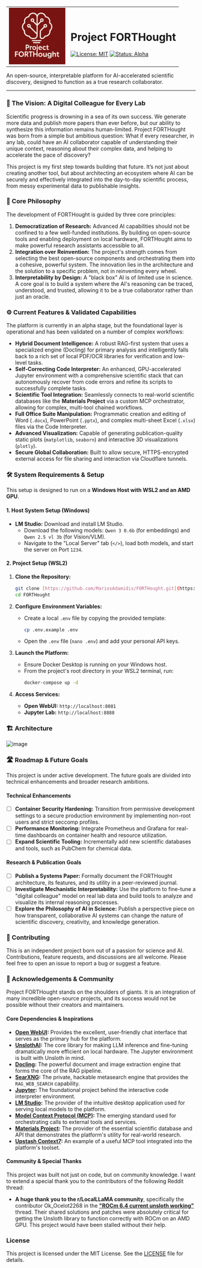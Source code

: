 <table>
  <tr>
    <td width="150" align="center">
      <img src="assets/forthought-logo.png" alt="Project FORTHought Logo"/>
    </td>
    <td>
      <h1> Project FORTHought </h1>
      <a href="https://github.com/MariosAdamidis/FORTHought/blob/main/LICENSE"><img src="https://img.shields.io/badge/License-MIT-yellow.svg" alt="License: MIT"></a>
      <a href="#"><img src="https://img.shields.io/badge/Status-Alpha-orange.svg" alt="Status: Alpha"></a>
      <br/>
    </td>
  </tr>
</table>
An open-source, interpretable platform for AI-accelerated scientific discovery, designed to function as a true research collaborator.

---

### 🔭 The Vision: A Digital Colleague for Every Lab

Scientific progress is drowning in a sea of its own success. We generate more data and publish more papers than ever before, but our ability to synthesize this information remains human-limited. Project FORTHought was born from a simple but ambitious question: What if every researcher, in any lab, could have an AI collaborator capable of understanding their unique context, reasoning about their complex data, and helping to accelerate the pace of discovery?

This project is my first step towards building that future. It’s not just about creating another tool, but about architecting an ecosystem where AI can be securely and effectively integrated into the day-to-day scientific process, from messy experimental data to publishable insights.

### 🌱 Core Philosophy

The development of FORTHought is guided by three core principles:

1.  **Democratization of Research:** Advanced AI capabilities should not be confined to a few well-funded institutions. By building on open-source tools and enabling deployment on local hardware, FORTHought aims to make powerful research assistants accessible to all.
2.  **Integration over Reinvention:** The project's strength comes from selecting the best open-source components and orchestrating them into a cohesive, powerful system. The innovation lies in the architecture and the solution to a specific problem, not in reinventing every wheel.
3.  **Interpretability by Design:** A "black box" AI is of limited use in science. A core goal is to build a system where the AI's reasoning can be traced, understood, and trusted, allowing it to be a true collaborator rather than just an oracle.

### ⚙️ Current Features & Validated Capabilities

The platform is currently in an alpha stage, but the foundational layer is operational and has been validated on a number of complex workflows:

* **Hybrid Document Intelligence:** A robust RAG-first system that uses a specialized engine (Docling) for primary analysis and intelligently falls back to a rich set of local PDF/OCR libraries for verification and low-level tasks.
* **Self-Correcting Code Interpreter:** An enhanced, GPU-accelerated Jupyter environment with a comprehensive scientific stack that can autonomously recover from code errors and refine its scripts to successfully complete tasks.
* **Scientific Tool Integration:** Seamlessly connects to real-world scientific databases like the **Materials Project** via a custom MCP orchestrator, allowing for complex, multi-tool chained workflows.
* **Full Office Suite Manipulation:** Programmatic creation and editing of Word (`.docx`), PowerPoint (`.pptx`), and complex multi-sheet Excel (`.xlsx`) files via the Code Interpreter.
* **Advanced Visualization:** Capable of generating publication-quality static plots (`matplotlib`, `seaborn`) and interactive 3D visualizations (`plotly`).
* **Secure Global Collaboration:** Built to allow secure, HTTPS-encrypted external access for file sharing and interaction via Cloudflare tunnels.

### 🛠️ System Requirements & Setup

This setup is designed to run on a **Windows Host with WSL2 and an AMD GPU**.

#### 1. Host System Setup (Windows)
* **LM Studio:** Download and install LM Studio.
    * Download the following models: `Qwen 3 0.6b` (for embeddings) and `Qwen 2.5 vl 3b` (for Vision/VLM).
    * Navigate to the "Local Server" tab (`</>`), load both models, and start the server on Port `1234`.

#### 2. Project Setup (WSL2)
1.  **Clone the Repository:**
    ```bash
    git clone [https://github.com/MariosAdamidis/FORTHought.git](https://github.com/MariosAdamidis/FORTHought.git)
    cd FORTHought
    ```
2.  **Configure Environment Variables:**
    * Create a local `.env` file by copying the provided template:
        ```bash
        cp .env.example .env
        ```
    * Open the `.env` file (`nano .env`) and add your personal API keys.

3.  **Launch the Platform:**
    * Ensure Docker Desktop is running on your Windows host.
    * From the project's root directory in your WSL2 terminal, run:
        ```bash
        docker-compose up -d
        ```
4.  **Access Services:**
    * **Open WebUI:** `http://localhost:8081`
    * **Jupyter Lab:** `http://localhost:8888`

### 🏗️ Architecture
![image](https://github.com/user-attachments/assets/1c754032-5735-4296-b575-3fe926ecf37d)

### 🛣️ Roadmap & Future Goals

This project is under active development. The future goals are divided into technical enhancements and broader research ambitions.

#### Technical Enhancements
* [ ] **Container Security Hardening:** Transition from permissive development settings to a secure production environment by implementing non-root users and strict seccomp profiles.
* [ ] **Performance Monitoring:** Integrate Prometheus and Grafana for real-time dashboards on container health and resource utilization.
* [ ] **Expand Scientific Tooling:** Incrementally add new scientific databases and tools, such as PubChem for chemical data.

#### Research & Publication Goals
* [ ] **Publish a Systems Paper:** Formally document the FORTHought architecture, its features, and its utility in a peer-reviewed journal.
* [ ] **Investigate Mechanistic Interpretability:** Use the platform to fine-tune a "digital colleague" model on real lab data and build tools to analyze and visualize its internal reasoning processes.
* [ ] **Explore the Philosophy of AI in Science:** Publish a perspective piece on how transparent, collaborative AI systems can change the nature of scientific discovery, creativity, and knowledge generation.

### 🤝 Contributing

This is an independent project born out of a passion for science and AI. Contributions, feature requests, and discussions are all welcome. Please feel free to open an issue to report a bug or suggest a feature.

### 🙏 Acknowledgements & Community

Project FORTHought stands on the shoulders of giants. It is an integration of many incredible open-source projects, and its success would not be possible without their creators and maintainers.

#### Core Dependencies & Inspirations

* **[Open WebUI](https://github.com/open-webui/open-webui):** Provides the excellent, user-friendly chat interface that serves as the primary hub for the platform.
* **[UnslothAI](https://github.com/unslothai/unsloth):** The core library for making LLM inference and fine-tuning dramatically more efficient on local hardware. The Jupyter environment is built with Unsloth in mind.
* **[Docling](https://github.com/docling-project/docling):** The powerful document and image extraction engine that forms the core of the RAG pipeline.
* **[SearXNG](https://github.com/searxng/searxng):** The private, hackable metasearch engine that provides the `RAG_WEB_SEARCH` capability.
* **[Jupyter](https://github.com/jupyter):** The foundational project behind the interactive code interpreter environment.
* **[LM Studio](https://github.com/lmstudio-ai):** The provider of the intuitive desktop application used for serving local models to the platform.
* **[Model Context Protocol (MCP)](https://github.com/open-webui/mcpo):** The emerging standard used for orchestrating calls to external tools and services.
* **[Materials Project](https://github.com/materialsproject):** The provider of the essential scientific database and API that demonstrates the platform's utility for real-world research.
* **[Upstash Context7](https://github.com/upstash/context7):** An example of a useful MCP tool integrated into the platform's toolset.

#### Community & Special Thanks

This project was built not just on code, but on community knowledge. I want to extend a special thank you to the contributors of the following Reddit thread:

* **A huge thank you to the r/LocalLLaMA community**, specifically the contributor Ok_Ocelot2268 in the **["ROCm 6.4 current unsloth working"](https://www.reddit.com/r/LocalLLaMA/comments/1kp6gdv/rocm_64_current_unsloth_working/)** thread. Their shared solutions and patches were absolutely critical for getting the Unsloth library to function correctly with ROCm on an AMD GPU. This project would have been stalled without their help.

### License

This project is licensed under the MIT License. See the [LICENSE](LICENSE) file for details.
